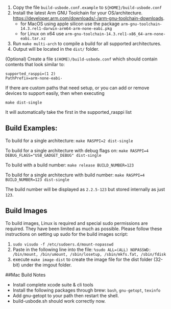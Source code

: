 1. Copy the file `build-usbode.conf.example` to `${HOME}/build-usbode.conf`
2. Install the latest Arm GNU Toolchain for your OS/architecture. https://developer.arm.com/downloads/-/arm-gnu-toolchain-downloads. 
    - for MacOS using apple silicon use the package `arm-gnu-toolchain-14.3.rel1-darwin-arm64-arm-none-eabi.pkg`
    - for Linux on x64 use `arm-gnu-toolchain-14.3.rel1-x86_64-arm-none-eabi.tar.xz`
4. Run `make multi-arch` to compile a build for all supported architectures.
5. Output will be located in the `dist/` folder.

(Optional)
Create a file `$(HOME)/build-usbode.conf`
which should contain contents that look similar to:
```
supported_rasppi=(1 2)
PathPrefix=arm-none-eabi-
```

If there are custom paths that need setup, or you can add or remove devices to support easily, then when executing

`make dist-single` 

It will automatically take the first in the supported_rasppi list

## Build Examples:
To build for a single architecture:
`make RASPPI=2 dist-single`

To build for a single architecture with debug flags on:
`make RASPPI=4 DEBUG_FLAGS="USB_GADGET_DEBUG" dist-single`

To build with a build number:
`make release BUILD_NUMBER=123`

To build for a single architecture with build number:
`make RASPPI=4 BUILD_NUMBER=123 dist-single`

The build number will be displayed as `2.2.5-123` but stored internally as just `123`.

## Build Images
To build images, Linux is required and special sudo permissions are required. They have been limited as much as possible. Please follow these instructions on setting up sudo for the build images script:

1. `sudo visudo -f /etc/sudoers.d/mount-nopasswd`
2. Paste in the following line into the file: `%sudo ALL=(ALL) NOPASSWD: /bin/mount, /bin/umount, /sbin/losetup, /sbin/mkfs.fat, /sbin/fdisk`
3. execute `make image-dist` to create the image file for the dist folder (32-bit) under the imgout folder.

##Mac Build Notes
- Install complete xcode suite & cli tools
- Install the following packages through brew: `bash`, `gnu-getopt`, `texinfo`
- Add gnu-getopt to your path then restart the shell.
- build-usbode.sh should work correctly now.